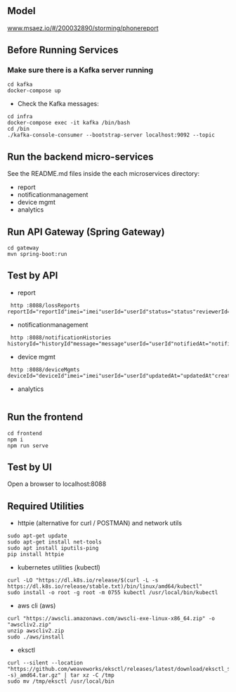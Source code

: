 # 

## Model
www.msaez.io/#/200032890/storming/phonereport

## Before Running Services
### Make sure there is a Kafka server running
```
cd kafka
docker-compose up
```
- Check the Kafka messages:
```
cd infra
docker-compose exec -it kafka /bin/bash
cd /bin
./kafka-console-consumer --bootstrap-server localhost:9092 --topic
```

## Run the backend micro-services
See the README.md files inside the each microservices directory:

- report
- notificationmanagement
- device mgmt
- analytics


## Run API Gateway (Spring Gateway)
```
cd gateway
mvn spring-boot:run
```

## Test by API
- report
```
 http :8088/lossReports reportId="reportId"imei="imei"userId="userId"status="status"reviewerId="reviewerId"
```
- notificationmanagement
```
 http :8088/notificationHistories historyId="historyId"message="message"userId="userId"notifiedAt="notifiedAt"
```
- device mgmt
```
 http :8088/deviceMgmts deviceId="deviceId"imei="imei"userId="userId"updatedAt="updatedAt"createdAt="createdAt"
```
- analytics
```
```


## Run the frontend
```
cd frontend
npm i
npm run serve
```

## Test by UI
Open a browser to localhost:8088

## Required Utilities

- httpie (alternative for curl / POSTMAN) and network utils
```
sudo apt-get update
sudo apt-get install net-tools
sudo apt install iputils-ping
pip install httpie
```

- kubernetes utilities (kubectl)
```
curl -LO "https://dl.k8s.io/release/$(curl -L -s https://dl.k8s.io/release/stable.txt)/bin/linux/amd64/kubectl"
sudo install -o root -g root -m 0755 kubectl /usr/local/bin/kubectl
```

- aws cli (aws)
```
curl "https://awscli.amazonaws.com/awscli-exe-linux-x86_64.zip" -o "awscliv2.zip"
unzip awscliv2.zip
sudo ./aws/install
```

- eksctl 
```
curl --silent --location "https://github.com/weaveworks/eksctl/releases/latest/download/eksctl_$(uname -s)_amd64.tar.gz" | tar xz -C /tmp
sudo mv /tmp/eksctl /usr/local/bin
```
